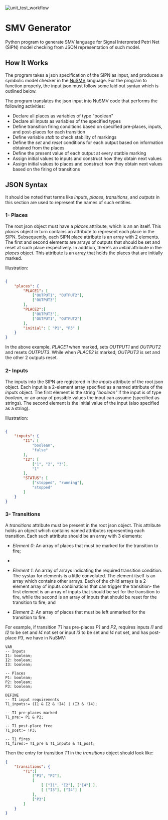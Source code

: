 ![unit_test_workflow](https://github.com/Faaizz/smv_generator/workflows/Unit%20Tests/badge.svg)

# SMV Generator
Python program to generate SMV language for Signal Interpreted Petri Net (SIPN) model checking from JSON representation of such model. 

## How It Works
The program takes a json specification of the SIPN as input, and produces a symbolic model checker in the [NuSMV](http://nusmv.fbk.eu/) language. 
For the program to function properly, the input json must follow some laid out syntax which is outlined below.  

The program translates the json input into NuSMV code that performs the following activities:
- Declare all places as variables of type "boolean"
- Declare all inputs as variables of the specified types
- Define transition firing conditions based on specified pre-places, inputs, and post-places for each transition
- Define variable *stab* to check stability of markings
- Define the *set* and *reset* conditions for each output based on information obtained from the places
- Define the present value of each output at every statble marking
- Assign initial values to inputs and construct how they obtain next values
- Assign initial values to places and construct how they obtain next values based on the firing of transitions

## JSON Syntax
It should be noted that terms like *inputs*, *places*, *transitions*, and *outputs* in this section are used to represent the names of such entities. 


### 1- Places
The root json object must have a *places* attribute, which is an an itself. 
This *places* object in turn contains an attribute to represent each place in the SIPN. 
Subsequently, each SIPN place attribute is an array with 2 elements. 
The first and second elements are arrays of outputs that should be set and reset at such place respectively. 
In addition, there's an *initial* attribute in the *places* object. 
This attribute is an array that holds the places that are initially marked.  

Illustration:

```json

{
    "places": {
        "PLACE1": [
            ["OUTPUT1", "OUTPUT2"],
            ["OUTPUT3"]
        ],
        "PLACE2":[
            ["OUTPUT3"],
            ["OUTPUT1", "OUTPUT2"]
        ],
        "initial": [ "P1", "P3" ]
    }
}
```

In the above example, *PLACE1* when marked, sets *OUTPUT1* and *OUTPUT2* and resets *OUTPUT3*. 
While when *PLACE2* is marked, *OUTPUT3* is set and the other 2 outputs reset.  


### 2- Inputs
The inputs into the SIPN are registered in the *inputs* attribute of the root json object. 
Each input is a 2-element array specified as a named attribute of the *inputs* object. 
The first element is the string *"boolean"* if the input is of type *boolean*, 
or an array of possible values the input can assume (specified as strings). 
The second element is the initial value of the input (also specified as a string).  

Illustration:
```json

{
    "inputs": {
        "I1": [
            "boolean",
            "false"
        ],
        "I2": [
            ["1", "2", "3"],
            "1"
        ],
        "STATUS": [
            ["stopped", "running"],
            "stopped"
        ]
    }
}

```

### 3- Transitions
A *transitions* attribute must be present in the root json object. This attribute holds an object which contains named attributes representing each transition. 
Each such attribute should be an array with 3 elements: 

- *Element 0*: An array of places that must be marked for the transition to fire;
- 
- *Element 1*: An array of arrays indicating the required transition condition. The systax for elements is a little convoluted. 
The element itself is an array which contains other arrays. Each of the child arrays is a 2-element array of inputs conbinations that can trigger the transition- the first element is an array of inputs that should be set for the transition to fire, while the second is an array of inputs that should be reset for the transition to fire; and 

- *Element 2*: An array of places that must be left unmarked for the transition to fire.  

For example, if transition *T1* has pre-places *P1* and *P2*, requires inputs *I1* and *I2* to be set and *I4* not set or input *I3* to be set and *I4* not set, and has post-place *P3*, we have in NuSMV:
```smv
VAR
-- Inputs
I1: boolean;
I2: boolean;
I3: boolean;

-- Places
P1: boolean;
P2: boolean;
P3: boolean;

DEFINE
-- T1 input requirements
T1_inputs:= (I1 & I2 & !I4) | (I3 & !I4);

-- T1 pre-places marked
T1_pre:= P1 & P2;

-- T1 post-place free
T1_post:= !P3;

-- T1 fires
T1_fires:= T1_pre & T1_inputs & T1_post;

```  

Then the entry for transition *T1* in the *transitions* object should look like:
```json
{
    "transitions": {
        "T1":[
            ["P1", "P2"],
            [
                [ ["I1", "I2"], ["I4"] ],
                [ ["I3"], ["I4"] ]
            ],
            ["P3"]
        ]
    }
}
```
